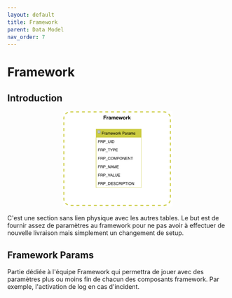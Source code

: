 ```yaml
---
layout: default
title: Framework
parent: Data Model
nav_order: 7
---
```


# Framework #

## Introduction
<p align="center"><img src="../../assets/img/uml/FCT--Framework--DataModel--Framework.png" width="250"></p>

C'est une section sans lien physique avec les autres tables. Le but est de fournir assez de paramètres au framework pour ne pas avoir à effectuer de nouvelle livraison mais simplement un changement de setup.

## Framework Params
Partie dédiée à l'équipe Framework qui permettra de jouer avec des paramètres plus ou moins fin de chacun des composants framework. Par exemple, l'activation de log en cas d'incident.
